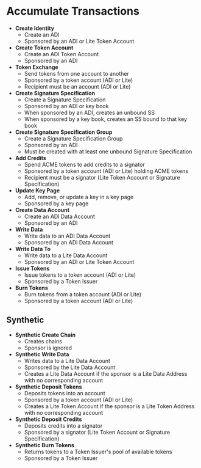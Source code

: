 # Accumulate Transactions

- **Create Identity**
  - Create an ADI
  - Sponsored by an ADI or Lite Token Account
- **Create Token Account**
  - Create an ADI Token Account
  - Sponsored by an ADI
- **Token Exchange**
  - Send tokens from one account to another
  - Sponsored by a token account (ADI or Lite)
  - Recipient must be an account (ADI or Lite)
- **Create Signature Specification**
  - Create a Signature Specification
  - Sponsored by an ADI or key book
  - When sponsored by an ADI, creates an unbound SS
  - When sponsored by a key book, creates an SS bound to that key book
- **Create Signature Specification Group**
  - Create a Signature Specification Group
  - Sponsored by an ADI
  - Must be created with at least one unbound Signature Specification
- **Add Credits**
  - Spend ACME tokens to add credits to a signator
  - Sponsored by a token account (ADI or Lite) holding ACME tokens
  - Recipient must be a signator (Lite Token Account or Signature Specification)
- **Update Key Page**
  - Add, remove, or update a key in a key page
  - Sponsored by a key page
- **Create Data Account**
  - Create an ADI Data Account
  - Sponsored by an ADI
- **Write Data**
  - Write data to an ADI Data Account
  - Sponsored by an ADI Data Account
- **Write Data To**
  - Write data to a Lite Data Account
  - Sponsored by an ADI or Lite Token Account
- **Issue Tokens**
  - Issue tokens to a token account (ADI or Lite)
  - Sponsored by a Token Issuer
- **Burn Tokens**
  - Burn tokens from a token account (ADI or Lite)
  - Sponsored by a token account (ADI or Lite)

## Synthetic

- **Synthetic Create Chain**
  - Creates chains
  - Sponsor is ignored
- **Synthetic Write Data**
  - Writes data to a Lite Data Account
  - Sponsored by the Lite Data Account
  - Creates a Lite Data Account if the sponsor is a Lite Data Address with no corresponding account
- **Synthetic Deposit Tokens**
  - Deposits tokens into an account
  - Sponsored by a token account (ADI or Lite)
  - Creates a Lite Token Account if the sponsor is a Lite Token Address with no corresponding account
- **Synthetic Deposit Credits**
  - Deposits credits into a signator
  - Sponsored by a signator (Lite Token Account or Signature Specification)
- **Synthetic Burn Tokens**
  - Returns tokens to a Token Issuer's pool of available tokens
  - Sponsored by a Token Issuer
